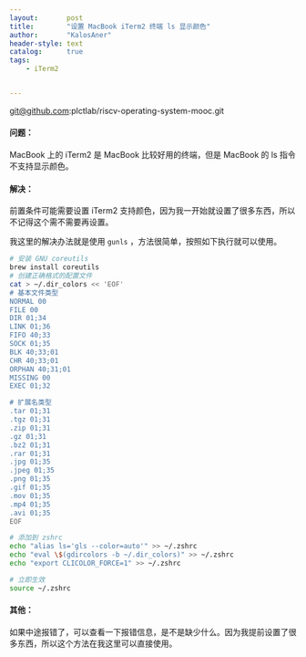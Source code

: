 ```yaml
---
layout:       post
title:        "设置 MacBook iTerm2 终端 ls 显示颜色"
author:       "KalosAner"
header-style: text
catalog:      true
tags:
    - iTerm2


---
```

git@github.com:plctlab/riscv-operating-system-mooc.git
#### 问题：

MacBook 上的 iTerm2 是 MacBook 比较好用的终端，但是 MacBook 的 ls 指令不支持显示颜色。

#### 解决：

前置条件可能需要设置 iTerm2 支持颜色，因为我一开始就设置了很多东西，所以不记得这个需不需要再设置。

我这里的解决办法就是使用 `gunls` ，方法很简单，按照如下执行就可以使用。

```sh
# 安装 GNU coreutils
brew install coreutils
# 创建正确格式的配置文件
cat > ~/.dir_colors << 'EOF'
# 基本文件类型
NORMAL 00
FILE 00
DIR 01;34
LINK 01;36
FIFO 40;33
SOCK 01;35
BLK 40;33;01
CHR 40;33;01
ORPHAN 40;31;01
MISSING 00
EXEC 01;32

# 扩展名类型
.tar 01;31
.tgz 01;31
.zip 01;31
.gz 01;31
.bz2 01;31
.rar 01;31
.jpg 01;35
.jpeg 01;35
.png 01;35
.gif 01;35
.mov 01;35
.mp4 01;35
.avi 01;35
EOF

# 添加到 zshrc
echo "alias ls='gls --color=auto'" >> ~/.zshrc
echo "eval \$(gdircolors -b ~/.dir_colors)" >> ~/.zshrc
echo "export CLICOLOR_FORCE=1" >> ~/.zshrc

# 立即生效
source ~/.zshrc
```



#### 其他：

如果中途报错了，可以查看一下报错信息，是不是缺少什么。因为我提前设置了很多东西，所以这个方法在我这里可以直接使用。
